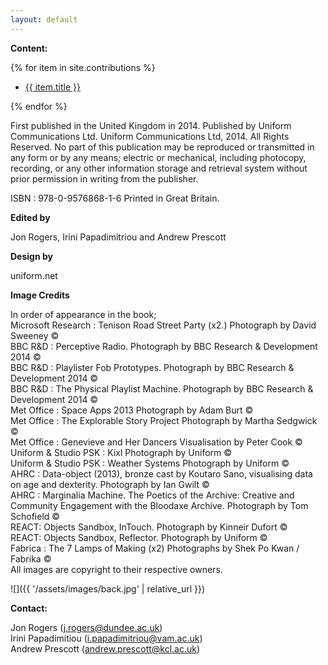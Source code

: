 ```yaml
---
layout: default
---
```


<b>Content:</b>

{% for item in site.contributions %}
<ul><li><a href="{{ site.baseurl }}{{ item.url }}">{{ item.title }}</a></li></ul>
{% endfor %}


First published in the United Kingdom in 2014. Published by Uniform Communications Ltd. Uniform Communications Ltd, 2014.
All Rights Reserved. No part of this publication may be reproduced or transmitted in any form or by any means; electric or mechanical, including photocopy, recording, or any other information storage and retrieval system without prior permission in writing from the publisher.

ISBN : 978-0-9576868-1-6 Printed in Great Britain.

**Edited by**

Jon Rogers, Irini Papadimitriou and Andrew Prescott

**Design by**

uniform.net

**Image Credits**

In order of appearance in the book;  
Microsoft Research : Tenison Road Street Party (x2.) Photograph by David Sweeney ©  
BBC R&D : Perceptive Radio. Photograph by BBC Research & Development 2014 ©  
BBC R&D : Playlister Fob Prototypes. Photograph by BBC Research & Development 2014 ©  
BBC R&D : The Physical Playlist Machine. Photograph by BBC Research & Development 2014 ©  
Met Office : Space Apps 2013 Photograph by Adam Burt ©  
Met Office : The Explorable Story Project Photograph by Martha Sedgwick ©  
Met Office : Genevieve and Her Dancers Visualisation by Peter Cook ©  
Uniform & Studio PSK : Kixl Photograph by Uniform ©  
Uniform & Studio PSK : Weather Systems Photograph by Uniform ©  
AHRC : Data-object (2013), bronze cast by Koutaro Sano, visualising data on age and dexterity. Photograph by Ian Gwilt ©  
AHRC : Marginalia Machine. The Poetics of the Archive: Creative and Community Engagement with the Bloodaxe Archive. Photograph by Tom Schofield ©  
REACT: Objects Sandbox, InTouch. Photograph by Kinneir Dufort ©  
REACT: Objects Sandbox, Reflector. Photograph by Uniform ©  
Fabrica : The 7 Lamps of Making (x2) Photographs by Shek Po Kwan / Fabrika ©  
All images are copyright to their respective owners.

![]({{ '/assets/images/back.jpg' | relative_url }})

**Contact:**

Jon Rogers (j.rogers@dundee.ac.uk)  
Irini Papadimitiou (i.papadimitriou@vam.ac.uk)  
Andrew Prescott (andrew.prescott@kcl.ac.uk)  
